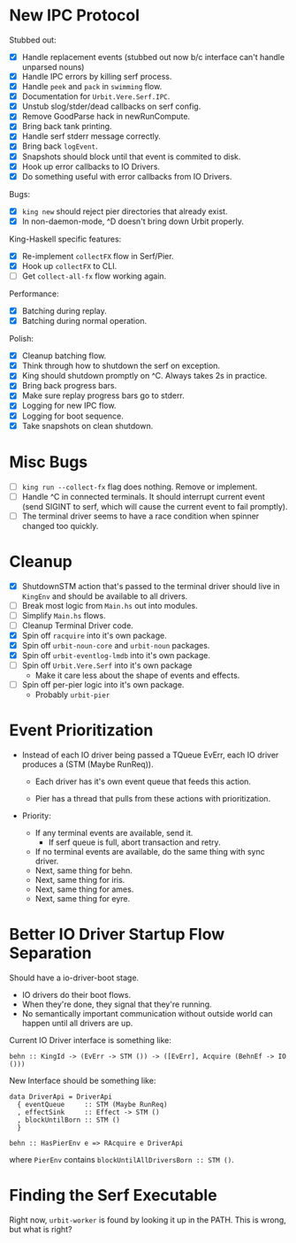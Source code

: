 # New IPC Protocol

Stubbed out:

- [x] Handle replacement events (stubbed out now b/c interface can't
      handle unparsed nouns)
- [x] Handle IPC errors by killing serf process.
- [x] Handle `peek` and `pack` in `swimming` flow.
- [x] Documentation for `Urbit.Vere.Serf.IPC`.
- [x] Unstub slog/stder/dead callbacks on serf config.
- [x] Remove GoodParse hack in newRunCompute.
- [x] Bring back tank printing.
- [x] Handle serf stderr message correctly.
- [x] Bring back `logEvent`.
- [x] Snapshots should block until that event is commited to disk.
- [x] Hook up error callbacks to IO Drivers.
- [x] Do something useful with error callbacks from IO Drivers.

Bugs:

- [x] `king new` should reject pier directories that already exist.
- [x] In non-daemon-mode, ^D doesn't bring down Urbit properly.

King-Haskell specific features:

- [x] Re-implement `collectFX` flow in Serf/Pier.
- [x] Hook up `collectFX` to CLI.
- [ ] Get `collect-all-fx` flow working again.

Performance:

- [x] Batching during replay.
- [x] Batching during normal operation.

Polish:

- [x] Cleanup batching flow.
- [x] Think through how to shutdown the serf on exception.
- [x] King should shutdown promptly on ^C. Always takes 2s in practice.
- [x] Bring back progress bars.
- [x] Make sure replay progress bars go to stderr.
- [x] Logging for new IPC flow.
- [x] Logging for boot sequence.
- [x] Take snapshots on clean shutdown.

# Misc Bugs

- [ ] `king run --collect-fx` flag does nothing. Remove or implement.
- [ ] Handle ^C in connected terminals. It should interrupt current
      event (send SIGINT to serf, which will cause the current event to
      fail promptly).
- [ ] The terminal driver seems to have a race condition when spinner
      changed too quickly.

# Cleanup

- [x] ShutdownSTM action that's passed to the terminal driver should
      live in `KingEnv` and should be available to all drivers.
- [ ] Break most logic from `Main.hs` out into modules.
- [ ] Simplify `Main.hs` flows.
- [ ] Cleanup Terminal Driver code.
- [x] Spin off `racquire` into it's own package.
- [x] Spin off `urbit-noun-core` and `urbit-noun` packages.
- [x] Spin off `urbit-eventlog-lmdb` into it's own package.
- [ ] Spin off `Urbit.Vere.Serf` into it's own package
  - Make it care less about the shape of events and effects.
- [ ] Spin off per-pier logic into it's own package.
  - Probably `urbit-pier`

# Event Prioritization

- Instead of each IO driver being passed a TQueue EvErr, each IO driver
  produces a (STM (Maybe RunReq)).

  - Each driver has it's own event queue that feeds this action.

  - Pier has a thread that pulls from these actions with prioritization.

- Priority:
  - If any terminal events are available, send it.
    - If serf queue is full, abort transaction and retry.
  - If no terminal events are available, do the same thing with sync driver.
  - Next, same thing for behn.
  - Next, same thing for iris.
  - Next, same thing for ames.
  - Next, same thing for eyre.


# Better IO Driver Startup Flow Separation

Should have a io-driver-boot stage.

- IO drivers do their boot flows.
- When they're done, they signal that they're running.
- No semantically important communication without outside world can
  happen until all drivers are up.

Current IO Driver interface is something like:

```
behn :: KingId -> (EvErr -> STM ()) -> ([EvErr], Acquire (BehnEf -> IO ()))
```

New Interface should be something like:

```
data DriverApi = DriverApi
  { eventQueue     :: STM (Maybe RunReq)
  , effectSink     :: Effect -> STM ()
  , blockUntilBorn :: STM ()
  }

behn :: HasPierEnv e => RAcquire e DriverApi
```

where `PierEnv` contains `blockUntilAllDriversBorn :: STM ()`.

# Finding the Serf Executable

Right now, `urbit-worker` is found by looking it up in the PATH. This
is wrong, but what is right?
